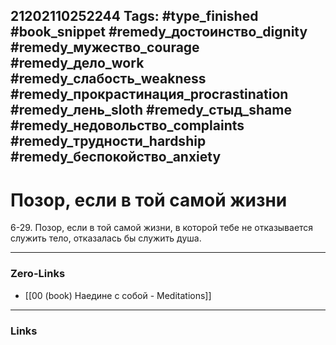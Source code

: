 21202110252244
Tags: #type_finished #book_snippet #remedy_достоинство_dignity #remedy_мужество_courage #remedy_дело_work #remedy_слабость_weakness #remedy_прокрастинация_procrastination #remedy_лень_sloth #remedy_стыд_shame #remedy_недовольство_complaints #remedy_трудности_hardship #remedy_беспокойство_anxiety
---
# Позор, если в той самой жизни

 6-29. Позор, если в той самой жизни, в которой тебе не отказывается служить тело, отказалась бы служить душа. 

---
### Zero-Links
- [[00 (book) Наедине с собой - Meditations]]
---
### Links
